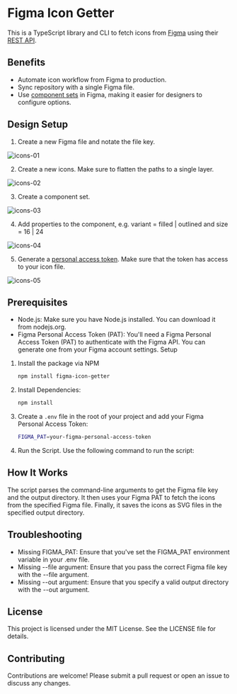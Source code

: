 # Figma Icon Getter

This is a TypeScript library and CLI to fetch icons from [Figma](https://www.figma.com/) using their [REST API](https://www.figma.com/developers/api).

## Benefits
- Automate icon workflow from Figma to production.
- Sync repository with a single Figma file.
- Use [component sets](https://help.figma.com/hc/en-us/articles/360056440594-Create-and-use-variants) in Figma, making it easier for designers to configure options.

## Design Setup
1. Create a new Figma file and notate the file key.

![icons-01](https://github.com/user-attachments/assets/c583f79f-bd91-4d5c-9a6b-268064fef2bc)

2. Create a new icons. Make sure to flatten the paths to a single layer.

![icons-02](https://github.com/user-attachments/assets/57a8ecca-ab93-4484-a1fe-a9fc792fc08f)

3. Create a component set.

![icons-03](https://github.com/user-attachments/assets/7d290b5d-bc48-4e5f-8cfd-37c4f2597aa2)

4. Add properties to the component, e.g. variant = filled | outlined and size = 16 | 24

![icons-04](https://github.com/user-attachments/assets/53ae04bc-803f-47d6-808c-378908230286)

5. Generate a [personal access token](https://help.figma.com/hc/en-us/articles/8085703771159-Manage-personal-access-tokens). Make sure that the token has access to your icon file.

![icons-05](https://github.com/user-attachments/assets/295c7612-86d0-4c1e-9831-8cad3b2865f4)


## Prerequisites
- Node.js: Make sure you have Node.js installed. You can download it from nodejs.org.
- Figma Personal Access Token (PAT): You'll need a Figma Personal Access Token (PAT) to authenticate with the Figma API. You can generate one from your Figma account settings.
Setup

1. Install the package via NPM

   ```bash
   npm install figma-icon-getter
   ```

2. Install Dependencies:

   ```bash
   npm install
   ```

3. Create a `.env` file in the root of your project and add your Figma Personal Access Token:

   ```bash
   FIGMA_PAT=your-figma-personal-access-token
   ```

4. Run the Script. Use the following command to run the script:


## How It Works
The script parses the command-line arguments to get the Figma file key and the output directory.
It then uses your Figma PAT to fetch the icons from the specified Figma file.
Finally, it saves the icons as SVG files in the specified output directory.

## Troubleshooting
- Missing FIGMA_PAT: Ensure that you've set the FIGMA_PAT environment variable in your .env file.
- Missing --file argument: Ensure that you pass the correct Figma file key with the --file argument.
- Missing --out argument: Ensure that you specify a valid output directory with the --out argument.

## License
This project is licensed under the MIT License. See the LICENSE file for details.

## Contributing
Contributions are welcome! Please submit a pull request or open an issue to discuss any changes.
